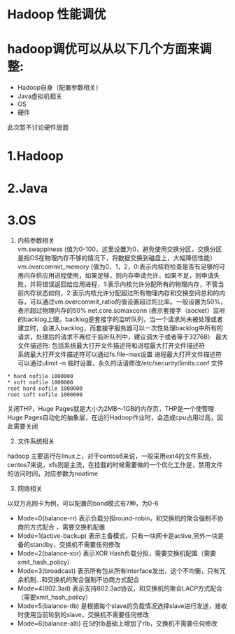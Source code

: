# Hadoop 性能调优  

# hadoop调优可以从以下几个方面来调整:  

* Hadoop自身（配置参数相关）  
* Java虚拟机相关
* OS  
* 硬件  

此次暂不讨论硬件层面  

# 1.Hadoop  


# 2.Java  

# 3.OS  
1. 内核参数相关  
vm.swappiness (值为0-100，这里设置为0，避免使用交换分区，交换分区是指OS在物理内存不够的情况下，将数据交换到磁盘上，大幅降低性能）
vm.overcommit_memory (值为0，1，2，0:表示内核将检查是否有足够的可用内存供应用进程使用，如果足够，则内存申请允许，如果不足，则申请失败，并将错误返回给应用进程，1:表示内核允许分配所有的物理内存，不管当前内存状态如何，2:表示内核允许分配超过所有物理内存和交换空间总和的内存，可以通过vm.overcommit_ratio的值设置超过的比率。一般设置为50%，表示超过物理内存的50%
net.core.somaxconn (表示套接字（socket）监听的backlog上限。backlog是套接字的监听队列，当一个请求尚未被处理或者建立时，会进入backlog，而套接字服务器可以一次性处理backlog中所有的请求，处理后的请求不再位于监听队列中，建议调大于或者等于32768）
最大文件描述符: 包括系统最大打开文件描述符和进程最大打开文件描述符  
系统最大打开文件描述符可以通过fs.file-max设置
进程最大打开文件描述符可以通过ulimit -n 临时设置，永久的话请修改/etc/security/limits.conf 文件  

```vim
* hard nofile 1000000
* soft nofile 1000000
root hard nofile 1000000
root soft nofile 1000000
```  

关闭THP，Huge Pages就是大小为2MB～1GB的内存页，THP是一个使管理Huge Pages自动化的抽象层，在运行Hadoop作业时，会造成cpu占用过高，因此需要关闭  



2. 文件系统相关  

hadoop 主要运行在linux上，对于centos6来说，一般采用ext4的文件系统，centos7来说，xfs则是主流，在挂载的时候需要做的一个优化工作是，禁用文件的访问时间，对应参数为noatime

3. 网络相关  
 
以双万兆网卡为例，可以配置的bond模式有7种，为0-6  

* Mode=0(balance-rr) 表示负载分担round-robin，和交换机的聚合强制不协商的方式配合 ，需要交换机配置  
* Mode=1(active-backup) 表示主备模式，只有一块网卡是active,另外一块是备的standby，交换机不需要任何修改  
* Mode=2(balance-xor) 表示XOR Hash负载分担，需要交换机配置（需要xmit_hash_policy）  
* Mode=3(broadcast) 表示所有包从所有interface发出，这个不均衡，只有冗余机制...和交换机的聚合强制不协商方式配合  
* Mode=4(802.3ad) 表示支持802.3ad协议，和交换机的聚合LACP方式配合（需要xmit_hash_policy）  
* Mode=5(balance-tlb) 是根据每个slave的负载情况选择slave进行发送，接收时使用当前轮到的slave，交换机不需要任何修改
* Mode=6(balance-alb) 在5的tlb基础上增加了rlb，交换机不需要任何修改  



